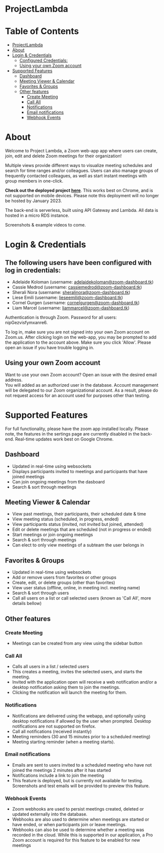 # ProjectLambda

# Table of Contents

- [ProjectLambda](#projectlambda)
- [About](#about)
- [Login & Credentials](#login--credentials)
  - [Configured Credentials:](#the-following-users-have-been-configured-with-log-in-credentials)
  - [Using your own Zoom account](#using-your-own-zoom-account)
- [Supported Features](#supported-features)
  - [Dashboard](#dashboard)
  - [Meeting Viewer & Calendar](#meeting-viewer--calendar)
  - [Favorites & Groups](#favorites--groups)
  - [Other features](#other-features)
    - [Create Meeting](#create-meeting)
    - [Call All](#call-all)
    - [Notifications](#notifications)
    - [Email notifications](#email-notifications)
    - [Webhook Events](#webhook-events)

# About
Welcome to Project Lambda, a Zoom web-app app where users can create, join, edit and delete Zoom meetings for their organization! 

Multiple views provide different ways to visualize meeting schedules and search for time ranges and/or colleagues. Users can also manage groups of frequently contacted colleagues, as well as start instant meetings with group members in one-click.

**Check out the deployed project [here](https://zoom-dashboard.tk)**. This works best on Chrome, and is not supported on mobile devices. 
Please note this deployment will no longer be hosted by January 2023.

The back-end is serverless, built using API Gateway and Lambda. All data is hosted in a micro RDS instance.

Screenshots & example videos to come.

# Login & Credentials

## The following users have been configured with log in credentials:
- Adelaide Koloman (username: adelaidekoloman@zoom-dashboard.tk)
- Cassie Medrod (username: cassiemedrod@zoom-dashboard.tk)
- Sherali Nora (username: sheralinora@zoom-dashboard.tk)
- Liese Emili (username: lieseemili@zoom-dashboard.tk)
- Cornel Gurgen (username: cornelgurgen@zoom-dashboard.tk)
- Liam Marcel (username: liammarcel@zoom-dashboard.tk)

Authentication is through Zoom. Password for all users: nipGezvisfymxanre6.

To log in, make sure you are not signed into your own Zoom account on Zoom.us. 
After clicking login on the web-app, you may be prompted to add the application to the account above. Make sure you click 'Allow'.
Please open an issue if you have trouble logging in.

## Using your own Zoom account
Want to use your own Zoom account? Open an issue with the desired email address. <br/>
You will added as an authorized user in the database.
Account management will be delegated to our Zoom organizational account. As a result, please do not request access for an account used for purposes other than testing. 


# Supported Features
For full functionality, please have the zoom app installed locally. Please note, the features in the sertings page are currently disabled in the back-end.
Real-time updates work best on Google Chrome.

## Dashboard
- Updated in real-time using websockets
- Displays participants invited to meetings and participants that have joined meetings
- Can join ongoing meetings from the dasboard
- Search & sort through meetings

## Meeting Viewer & Calendar
- View past meetings, their participants, their scheduled date & time
- View meeting status (scheduled, in progress, ended)
- View participants status (invited, not invited but joined, attended)
- Edit or delete meetings that are scheduled (not in progress or ended)
- Start meetings or join ongoing meetings
- Search & sort through meetings
- Can elect to only view meetings of a subteam the user belongs in

## Favorites & Groups
- Updated in real-time using websockets
- Add or remove users from favorites or other groups
- Create, edit, or delete groups (other than favorites)
- View user status (offline, online, in meeting incl. meeting name)
- Search & sort through users
- Call all users on a list or call selected users (known as 'Call All', more details bellow)

## Other features

### Create Meeting
- Meetings can be created from any view using the sidebar button

### Call All
- Calls all users in a list / selected users 
- This creates a meeting, invites the selected users, and starts the meeting.
- Invited with the application open will receive a web notification and/or a desktop notification asking them to join the meetings.
- Clicking the notification will launch the meeting for them.


### Notifications
- Notifications are delivered using the webapp, and optionally using desktop notifications if allowed by the user when prompted. Desktop notifications are not supported on firefox.
- Call all notifications (received instantly)
- Meeting reminders (30 and 15 minutes prior to a scheduled meeting)
- Meeting starting reminder (when a meeting starts).

### Email notifications
- Emails are sent to users invited to a scheduled meeting who have not joined the meetings 2 minutes after it has started
- Notifications include a link to join the meeting
- This feature is deployed, but is currently not available for testing. Screenshots and test emails will be provided to preview this feature. 

### Webhook Events
- Zoom webhooks are used to persist meetings created, deleted or updated externally into the database.
- Webhooks are also used to determine when meetings are started or have ended, or when participants join or leave meetings.
- Webhooks can also be used to determine whether a meeting was recorded in the cloud. While this is supported in our application, a Pro Zoom account is required for this feature to be enabled for new meetings
